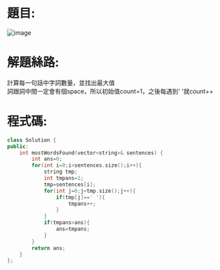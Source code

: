 # 題目:
![image](https://github.com/HoChenYu/Leetcode-programing-practice/assets/63805851/28680b71-b520-4edb-bd0f-5172994f899c)
# 解題絲路:
計算每一句話中字詞數量，並找出最大值  
詞跟詞中間一定會有個space，所以初始值count=1，之後每遇到' '就count++
# 程式碼:
````C++
class Solution {
public:
    int mostWordsFound(vector<string>& sentences) {
        int ans=0;
        for(int i=0;i<sentences.size();i++){
            string tmp;
            int tmpans=1;
            tmp=sentences[i];
            for(int j=0;j<tmp.size();j++){
                if(tmp[j]==' '){
                    tmpans++;
                }
            }
            if(tmpans>ans){
                ans=tmpans;
            }
        }
        return ans;
    }
};
````
